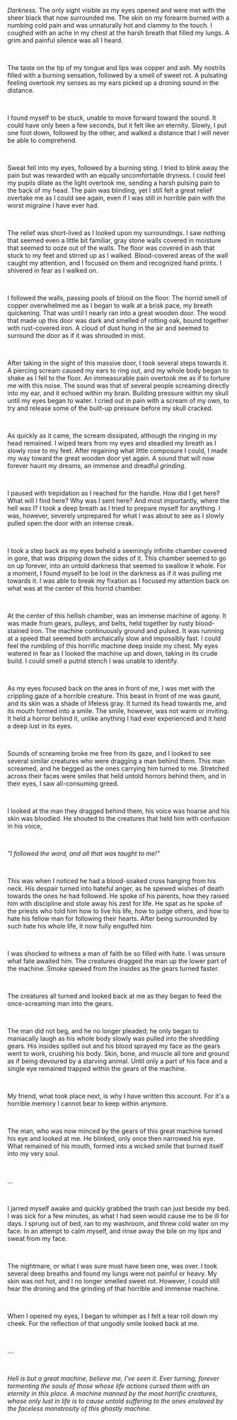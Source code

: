    
*Darkness.* The only sight visible as my eyes opened and were met with the sheer black that now surrounded me. The skin on my forearm burned with a numbing cold pain and was unnaturally hot and clammy to the touch. I coughed with an ache in my chest at the harsh breath that filled my lungs. A grim and painful silence was all I heard. 

&#x200B;

The taste on the tip of my tongue and lips was copper and ash. My nostrils filled with a burning sensation, followed by a smell of sweet rot. A pulsating feeling overtook my senses as my ears picked up a droning sound in the distance. 

&#x200B;

I found myself to be stuck, unable to move forward toward the sound. It could have only been a few seconds, but it felt like an eternity. Slowly, I put one foot down, followed by the other, and walked a distance that I will never be able to comprehend. 

&#x200B;

Sweat fell into my eyes, followed by a burning sting. I tried to blink away the pain but was rewarded with an equally uncomfortable dryness. I could feel my pupils dilate as the light overtook me, sending a harsh pulsing pain to the back of my head.  The pain was blinding, yet I still felt a great relief overtake me as I could see again, even if I was still in horrible pain with the worst migraine I have ever had. 

&#x200B;

The relief was short-lived as I looked upon my surroundings. I saw nothing that seemed even a little bit familiar, gray stone walls covered in moisture that seemed to ooze out of the walls. The floor was covered in ash that stuck to my feet and stirred up as I walked. Blood-covered areas of the wall caught my attention, and I focused on them and recognized hand prints. I shivered in fear as I walked on. 

&#x200B;

I followed the walls, passing pools of blood on the floor. The horrid smell of copper overwhelmed me as I began to walk at a brisk pace, my breath quickening. That was until I nearly ran into a great wooden door. The wood that made up this door was dark and smelled of rotting oak, bound together with rust-covered iron. A cloud of dust hung in the air and seemed to surround the door as if it was shrouded in mist.

&#x200B;

After taking in the sight of this massive door, I took several steps towards it. A piercing scream caused my ears to ring out, and my whole body began to shake as I fell to the floor. An immeasurable pain overtook me as if to torture me with this noise. The sound was that of several people screaming directly into my ear, and it echoed within my brain. Building pressure within my skull until my eyes began to water. I cried out in pain with a scream of my own, to try and release some of the built-up pressure before my skull cracked. 

&#x200B;

As quickly as it came, the scream dissipated, although the ringing in my head remained. I wiped tears from my eyes and steadied my breath as I slowly rose to my feet. After regaining what little composure I could, I made my way toward the great wooden door yet again. A sound that will now forever haunt my dreams, an immense and dreadful *grinding*. 

&#x200B;

I paused with trepidation as I reached for the handle. How did I get here? What will I find here? Why was I sent here? And most importantly, where the hell was I? I took a deep breath as I tried to prepare myself for anything. I was, however, severely unprepared for what I was about to see as I slowly pulled open the door with an intense creak.

&#x200B;

I took a step back as my eyes beheld a seemingly infinite chamber covered in gore, that was dripping down the sides of it. This chamber seemed to go on up forever, into an untold darkness that seemed to swallow it whole. For a moment, I found myself to be lost in the darkness as if it was pulling me towards it. I was able to break my fixation as I focused my attention back on what was at the center of this horrid chamber.

&#x200B;

At the center of this hellish chamber, was an immense machine of agony. It was made from gears, pulleys, and belts, held together by rusty blood-stained iron. The machine continuously ground and pulsed. It was running at a speed that seemed both archaically slow and impossibly fast. I could feel the rumbling of this horrific machine deep inside my chest. My eyes watered in fear as I looked the machine up and down, taking in its crude build. I could smell a putrid stench I was unable to identify. 

&#x200B;

As my eyes focused back on the area in front of me, I was met with the crippling gaze of a horrible creature. This beast in front of me was gaunt, and its skin was a shade of lifeless gray. It turned its head towards me, and its mouth formed into a smile. The smile, however, was not warm or inviting. It held a horror behind it, unlike anything I had ever experienced and it held a deep lust in its eyes.

&#x200B;

Sounds of screaming broke me free from its gaze, and I looked to see several similar creatures who were dragging a man behind them. This man screamed, and he begged as the ones carrying him turned to me. Stretched across their faces were smiles that held untold horrors behind them, and in their eyes, I saw all-consuming greed.

&#x200B;

I looked at the man they dragged behind them, his voice was hoarse and his skin was bloodied. He shouted to the creatures that held him with confusion in his voice,

&#x200B;

*"I followed the word, and all that was taught to me!"* 

&#x200B;

This was when I noticed he had a blood-soaked cross hanging from his neck. His despair turned into hateful anger, as he spewed wishes of death towards the ones he had followed. He spoke of his parents, how they raised him with discipline and stole away his zest for life. He spat as he spoke of the priests who told him how to live his life, how to judge others, and how to hate his fellow man for following their hearts. After being surrounded by such hate his whole life, it now fully engulfed him.

&#x200B;

I was shocked to witness a man of faith be so filled with hate. I was unsure what fate awaited him. The creatures dragged the man up the lower part of the machine. Smoke spewed from the insides as the gears turned faster. 

&#x200B;

The creatures all turned and looked back at me as they began to feed the once-screaming man into the gears. 

&#x200B;

The man did not beg, and he no longer pleaded; he only began to maniacally laugh as his whole body slowly was pulled into the shredding gears. His insides spilled out and his blood sprayed my face as the gears went to work, crushing his body. Skin, bone, and muscle all tore and ground as if being devoured by a starving animal. Until only a part of his face and a single eye remained trapped within the gears of the machine. 

&#x200B;

My friend, what took place next, is why I have written this account. For it's a horrible memory I cannot bear to keep within anymore.

&#x200B;

The man, who was now minced by the gears of this great machine turned his eye and looked at me. He blinked, only once then narrowed his eye. What remained of his mouth, formed into a wicked smile that burned itself into my very soul. 

&#x200B;

…

&#x200B;

I jarred myself awake and quickly grabbed the trash can just beside my bed. I was sick for a few minutes, as what I had seen would cause me to be ill for days. I sprung out of bed, ran to my washroom, and threw cold water on my face. In an attempt to calm myself, and rinse away the bile on my lips and sweat from my face.

&#x200B;

The nightmare, or what I was sure must have been one, was over. I took several deep breaths and found my lungs were not painful or heavy. My skin was not hot, and I no longer smelled sweet rot. However, I could still hear the droning and the grinding of that horrible and immense machine.

&#x200B;

When I opened my eyes, I began to whimper as I felt a tear roll down my cheek. For the reflection of that ungodly smile looked back at me. 

&#x200B;

….

&#x200B;

*Hell is but a great machine, believe me, I've seen it. Ever turning, forever tormenting the souls of those whose life actions cursed them with an eternity in this place. A machine manned by the most horrific creatures, whose only lust in life is to cause untold suffering to the ones enslaved by the faceless monstrosity of this ghastly machine.*